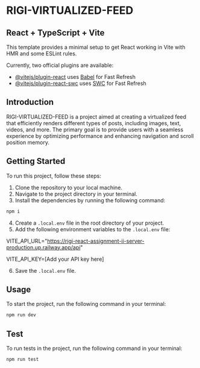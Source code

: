 # RIGI-VIRTUALIZED-FEED

## React + TypeScript + Vite

This template provides a minimal setup to get React working in Vite with HMR and some ESLint rules.

Currently, two official plugins are available:

- [@vitejs/plugin-react](https://github.com/vitejs/vite-plugin-react/blob/main/packages/plugin-react/README.md) uses [Babel](https://babeljs.io/) for Fast Refresh
- [@vitejs/plugin-react-swc](https://github.com/vitejs/vite-plugin-react-swc) uses [SWC](https://swc.rs/) for Fast Refresh

## Introduction

RIGI-VIRTUALIZED-FEED is a project aimed at creating a virtualized feed that efficiently renders different types of posts, including images, text, videos, and more. The primary goal is to provide users with a seamless experience by optimizing performance and enhancing navigation and scroll position memory.

## Getting Started

To run this project, follow these steps:

1. Clone the repository to your local machine.
2. Navigate to the project directory in your terminal.
3. Install the dependencies by running the following command:

```bash
npm i
```

4. Create a `.local.env` file in the root directory of your project.
5. Add the following environment variables to the `.local.env` file:

VITE_API_URL="https://rigi-react-assignment-ii-server-production.up.railway.app/api"

VITE_API_KEY=[Add your API key here]

6. Save the `.local.env` file.

## Usage

To start the project, run the following command in your terminal:

```bash
npm run dev
```

## Test

To run tests in the project, run the following command in your terminal:

```bash
npm run test
```
